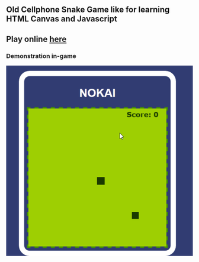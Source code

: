 ## Old Cellphone Snake Game like for learning HTML Canvas and Javascript


## Play online [here](https://cellphone-snake-game.quintanilhaedu.repl.co/)


### Demonstration in-game
![In-game Gif animation](ingame.gif)
